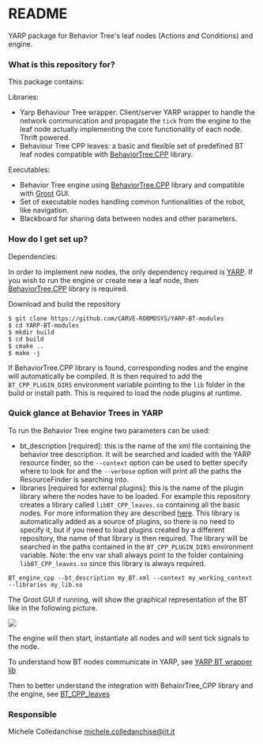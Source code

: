 # README #
YARP package for Behavior Tree's leaf nodes (Actions and Conditions) and engine.


### What is this repository for? ###

This package contains:

Libraries:
- Yarp Behaviour Tree wrapper: Client/server YARP wrapper to handle the network communication and propagate the `tick` from the engine to the leaf node actually implementing the core functionality of each node. Thrift powered.
- Behaviour Tree CPP leaves: a basic and flexible set of predefined BT leaf nodes compatible with [BehaviorTree.CPP](https://github.com/BehaviorTree/BehaviorTree.CPP) library.

Executables:
- Behavior Tree engine using [BehaviorTree.CPP](https://github.com/BehaviorTree/BehaviorTree.CPP) library and compatible with [Groot](https://github.com/BehaviorTree/Groot) GUI.
- Set of executable nodes handling common funtionalities of the robot, like navigation.
- Blackboard for sharing data between nodes and other parameters.

### How do I get set up? ###

Dependencies:

In order to implement new nodes, the only dependency required is [YARP](https://github.com/robotology/YARP).
If you wish to run the engine or create new a leaf node, then [BehaviorTree.CPP](https://github.com/BehaviorTree/BehaviorTree.CPP) library is required.

Download and build the repository 


```console
$ git clone https://github.com/CARVE-ROBMOSYS/YARP-BT-modules
$ cd YARP-BT-modules
$ mkdir build
$ cd build
$ cmake ..
$ make -j
```

If BehaviorTree.CPP library is found, corresponding nodes and the engine will automatically be compiled.
It is then required to add the `BT_CPP_PLUGIN_DIRS` environment variable pointing to the `lib` folder in the build or install path. This is required to load the node plugins at runtime.


### Quick glance at Behavior Trees in YARP

To run the Behavior Tree engine two parameters can be used:

- bt_description [required]: this is the name of the xml file containing the behavior tree description. It will be searched and loaded with the YARP resource finder, so the `--context` option can be used to better specify where to look for and the `--verbose` option will print all the paths the ResourceFinder is searching into.
- libraries [required for external plugins]: this is the name of the plugin library where the nodes have to be loaded.
For example this repository creates a library called `libBT_CPP_leaves.so` containing all the basic nodes. For more information they are described [here](https://github.com/barbalberto/YARP-BT-modules/tree/refactorPostCarve/libs/BT_CPP_leaves). This library is automatically added as a source of plugins, so there is no need to specify it, but 
if you need to load plugins created by a different repository, the name of that library is then required. The library 
will be searched in the paths contained in the `BT_CPP_PLUGIN_DIRS` environment variable. Note: the env var shall always point to the folder containing `libBT_CPP_leaves.so` since this library is always required.

`BT_engine_cpp --bt_description my_BT.xml --context my_working_context --libraries my_lib.so`

The Groot GUI if running, will show the graphical representation of the BT like in the following picture.

![](BT_example.png)

The engine will then start, instantiate all nodes and will sent tick signals to the node.

To understand how BT nodes communicate in YARP, see [YARP BT wrapper lib](https://github.com/barbalberto/YARP-BT-modules/tree/refactorPostCarve/libs/BT_wrappers)

Then to better understand the integration with BehaiorTree_CPP library and the engine, see [BT_CPP_leaves](https://github.com/barbalberto/YARP-BT-modules/tree/refactorPostCarve/libs/BT_CPP_leaves)

### Responsible ###

Michele Colledanchise michele.colledanchise@iit.it
